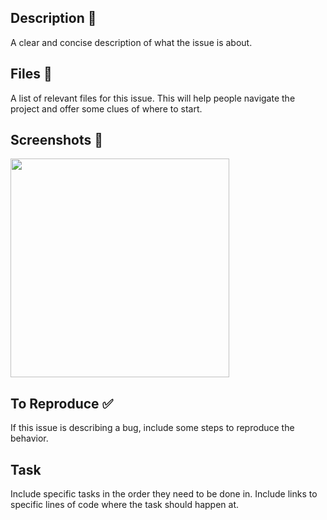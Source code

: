 ## Description 🚀

A clear and concise description of what the issue is about.

## Files 🚨

A list of relevant files for this issue. This will help people navigate the project and offer some clues of where to start.


## Screenshots 📸

<img src="paste_the_URL" width="350">

## To Reproduce ✅

If this issue is describing a bug, include some steps to reproduce the behavior.

## Task

Include specific tasks in the order they need to be done in. Include links to specific lines of code where the task should happen at.

